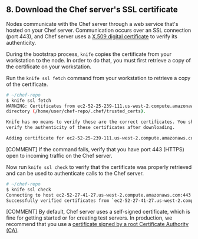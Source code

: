 ## 8. Download the Chef server's SSL certificate

Nodes communicate with the Chef server through a web service that's hosted on your Chef server. Communication occurs over an SSL connection (port 443), and Chef server uses a [X.509 digital certificate](https://en.wikipedia.org/wiki/X.509) to verify its authenticity.

During the bootstrap process, `knife` copies the certificate from your workstation to the node. In order to do that, you must first retrieve a copy of the certificate on your workstation.

Run the `knife ssl fetch` command from your workstation to retrieve a copy of the certificate.

```bash
# ~/chef-repo
$ knife ssl fetch
WARNING: Certificates from ec2-52-25-239-111.us-west-2.compute.amazonaws.com will be fetched and placed in your trusted_cert
directory (/home/user/chef-repo/.chef/trusted_certs).

Knife has no means to verify these are the correct certificates. You should
verify the authenticity of these certificates after downloading.

Adding certificate for ec2-52-25-239-111.us-west-2.compute.amazonaws.com in /home/user/chef-repo/.chef/trusted_certs/ec2-52-25-239-111_us-west-2_compute_amazonaws_com.crt
```

[COMMENT] If the command fails, verify that you have port 443 (HTTPS) open to incoming traffic on the Chef server.

Now run `knife ssl check` to verify that the certificate was properly retrieved and can be used to authenticate calls to the Chef server.

```bash
# ~/chef-repo
$ knife ssl check
Connecting to host ec2-52-27-41-27.us-west-2.compute.amazonaws.com:443
Successfully verified certificates from `ec2-52-27-41-27.us-west-2.compute.amazonaws.com'
```

[COMMENT] By default, Chef server uses a self-signed certificate, which is fine for getting started or for creating test servers. In production, we recommend that you use a [certificate signed by a root Certificate Authority (CA)](https://osxdominion.wordpress.com/2015/02/25/configuring-chef-server-12-to-use-trusted-ssl-certs/).
